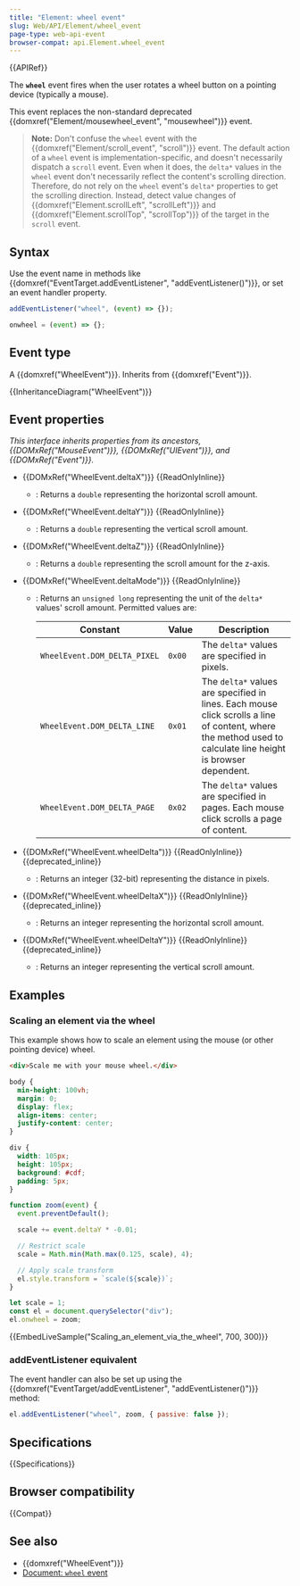 ```yaml
---
title: "Element: wheel event"
slug: Web/API/Element/wheel_event
page-type: web-api-event
browser-compat: api.Element.wheel_event
---
```


{{APIRef}}

The **`wheel`** event fires when the user rotates a wheel button on a pointing device (typically a mouse).

This event replaces the non-standard deprecated {{domxref("Element/mousewheel_event", "mousewheel")}} event.

> **Note:** Don't confuse the `wheel` event with the {{domxref("Element/scroll_event", "scroll")}} event. The default action of a `wheel` event is implementation-specific, and doesn't necessarily dispatch a `scroll` event. Even when it does, the `delta*` values in the `wheel` event don't necessarily reflect the content's scrolling direction. Therefore, do not rely on the `wheel` event's `delta*` properties to get the scrolling direction. Instead, detect value changes of {{domxref("Element.scrollLeft", "scrollLeft")}} and {{domxref("Element.scrollTop", "scrollTop")}} of the target in the `scroll` event.

## Syntax

Use the event name in methods like {{domxref("EventTarget.addEventListener", "addEventListener()")}}, or set an event handler property.

```js
addEventListener("wheel", (event) => {});

onwheel = (event) => {};
```

## Event type

A {{domxref("WheelEvent")}}. Inherits from {{domxref("Event")}}.

{{InheritanceDiagram("WheelEvent")}}

## Event properties

_This interface inherits properties from its ancestors, {{DOMxRef("MouseEvent")}}, {{DOMxRef("UIEvent")}}, and {{DOMxRef("Event")}}._

- {{DOMxRef("WheelEvent.deltaX")}} {{ReadOnlyInline}}
  - : Returns a `double` representing the horizontal scroll amount.
- {{DOMxRef("WheelEvent.deltaY")}} {{ReadOnlyInline}}
  - : Returns a `double` representing the vertical scroll amount.
- {{DOMxRef("WheelEvent.deltaZ")}} {{ReadOnlyInline}}
  - : Returns a `double` representing the scroll amount for the z-axis.
- {{DOMxRef("WheelEvent.deltaMode")}} {{ReadOnlyInline}}

  - : Returns an `unsigned long` representing the unit of the `delta*` values' scroll amount. Permitted values are:

    | Constant                     | Value  | Description                                                                                                                                                  |
    | ---------------------------- | ------ | ------------------------------------------------------------------------------------------------------------------------------------------------------------ |
    | `WheelEvent.DOM_DELTA_PIXEL` | `0x00` | The `delta*` values are specified in pixels.                                                                                                                 |
    | `WheelEvent.DOM_DELTA_LINE`  | `0x01` | The `delta*` values are specified in lines. Each mouse click scrolls a line of content, where the method used to calculate line height is browser dependent. |
    | `WheelEvent.DOM_DELTA_PAGE`  | `0x02` | The `delta*` values are specified in pages. Each mouse click scrolls a page of content.                                                                      |

- {{DOMxRef("WheelEvent.wheelDelta")}} {{ReadOnlyInline}} {{deprecated_inline}}
  - : Returns an integer (32-bit) representing the distance in pixels.
- {{DOMxRef("WheelEvent.wheelDeltaX")}} {{ReadOnlyInline}} {{deprecated_inline}}
  - : Returns an integer representing the horizontal scroll amount.
- {{DOMxRef("WheelEvent.wheelDeltaY")}} {{ReadOnlyInline}} {{deprecated_inline}}
  - : Returns an integer representing the vertical scroll amount.

## Examples

### Scaling an element via the wheel

This example shows how to scale an element using the mouse (or other pointing device) wheel.

```html
<div>Scale me with your mouse wheel.</div>
```

```css
body {
  min-height: 100vh;
  margin: 0;
  display: flex;
  align-items: center;
  justify-content: center;
}

div {
  width: 105px;
  height: 105px;
  background: #cdf;
  padding: 5px;
}
```

```js
function zoom(event) {
  event.preventDefault();

  scale += event.deltaY * -0.01;

  // Restrict scale
  scale = Math.min(Math.max(0.125, scale), 4);

  // Apply scale transform
  el.style.transform = `scale(${scale})`;
}

let scale = 1;
const el = document.querySelector("div");
el.onwheel = zoom;
```

{{EmbedLiveSample("Scaling_an_element_via_the_wheel", 700, 300)}}

### addEventListener equivalent

The event handler can also be set up using the {{domxref("EventTarget/addEventListener", "addEventListener()")}} method:

```js
el.addEventListener("wheel", zoom, { passive: false });
```

## Specifications

{{Specifications}}

## Browser compatibility

{{Compat}}

## See also

- {{domxref("WheelEvent")}}
- [Document: `wheel` event](/en-US/docs/Web/API/Document/wheel_event)
